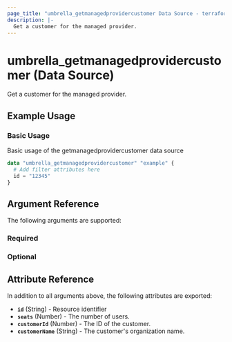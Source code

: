 ```yaml
---
page_title: "umbrella_getmanagedprovidercustomer Data Source - terraform-provider-umbrella"
description: |-
  Get a customer for the managed provider.
---
```


# umbrella_getmanagedprovidercustomer (Data Source)

Get a customer for the managed provider.

## Example Usage


### Basic Usage

Basic usage of the getmanagedprovidercustomer data source

```terraform
data "umbrella_getmanagedprovidercustomer" "example" {
  # Add filter attributes here
  id = "12345"
}
```



## Argument Reference

The following arguments are supported:

### Required



### Optional



## Attribute Reference

In addition to all arguments above, the following attributes are exported:

- **`id`** (String) - Resource identifier
- **`seats`** (Number) - The number of users.
- **`customerId`** (Number) - The ID of the customer.
- **`customerName`** (String) - The customer's organization name.



